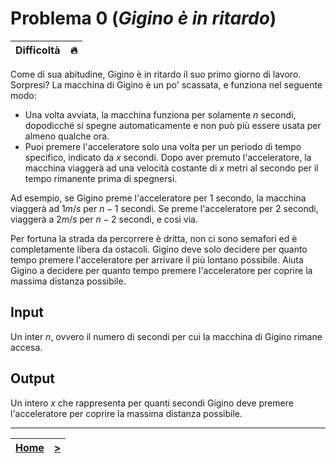 # Problema 0 (*Gigino è in ritardo*)

| **Difficoltà** | 🔥 |
|:--------------:|:--:|

Come di sua abitudine, Gigino è in ritardo il suo primo giorno di lavoro. Sorpresi?
La macchina di Gigino è un po' scassata, e funziona nel seguente modo:

- Una volta avviata, la macchina funziona per solamente $n$ secondi, dopodicché si spegne automaticamente e non può più essere usata per almeno qualche ora.
- Puoi premere l'acceleratore solo una volta per un periodo di tempo specifico, indicato da $x$ secondi. Dopo aver premuto l'acceleratore, la macchina viaggerà ad una velocità costante di $x$ metri al secondo per il tempo rimanente prima di spegnersi.

Ad esempio, se Gigino preme l'acceleratore per $1$ secondo, la macchina viaggerà ad $1 m/s$ per $n-1$ secondi.
Se preme l'acceleratore per $2$ secondi, viaggerà a $2 m/s$ per $n−2$ secondi, e così via.

Per fortuna la strada da percorrere è dritta, non ci sono semafori ed è completamente libera da ostacoli.
Gigino deve solo decidere per quanto tempo premere l'acceleratore per arrivare il più lontano possibile.
Aiuta Gigino a decidere per quanto tempo premere l'acceleratore per coprire la massima distanza possibile.

## Input
Un inter $n$, ovvero il numero di secondi per cui la macchina di Gigino rimane accesa.

## Output
Un intero $x$ che rappresenta per quanti secondi Gigino deve premere l'acceleratore per coprire la massima distanza possibile.


-----------

| [**Home**](../../README.md)| [**>**](../1/README.md) |
|:-----:|:-----:|

